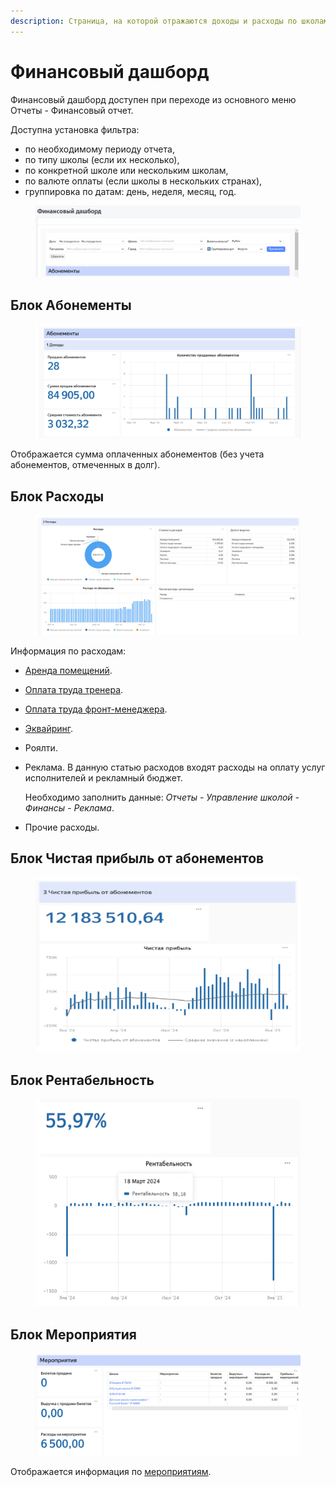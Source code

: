 ```yaml
---
description: Страница, на которой отражаются доходы и расходы по школам.
---
```


# Финансовый дашборд

Финансовый дашборд доступен при переходе из основного меню Отчеты - Финансовый отчет.

Доступна установка фильтра:&#x20;

* по необходимому периоду отчета,&#x20;
* по типу школы (если их несколько),
* по конкретной школе или нескольким школам,
* по валюте оплаты (если школы в нескольких странах),
* группировка по датам: день, неделя, месяц, год.

<figure><img src="../.gitbook/assets/image (2) (1) (1).png" alt=""><figcaption></figcaption></figure>

## Блок Абонементы

<figure><img src="../.gitbook/assets/image (1) (1) (1) (1) (1) (1).png" alt=""><figcaption></figcaption></figure>

Отображается  сумма оплаченных абонементов (без учета абонементов, отмеченных в долг).

## Блок Расходы

<figure><img src="../.gitbook/assets/image (4).png" alt=""><figcaption></figcaption></figure>

Информация по расходам:

* [Аренда помещений](https://informa.gitbook.io/education-erp/nachalo-raboty/shkola/pomeshenie).
* [Оплата труда тренера](https://informa.gitbook.io/education-erp/upravlenie-shkoloi/zarplaty-sotrudnikov).
* [Оплата труда фронт-менеджера](https://informa.gitbook.io/education-erp/upravlenie-shkoloi/zarplaty-sotrudnikov).&#x20;
* [Эквайринг](https://informa.gitbook.io/education-erp/organizaciya-elektronnykh-platezhei).
* Роялти.&#x20;
*   Реклама. В данную статью расходов входят расходы на оплату услуг исполнителей и рекламный бюджет.&#x20;

    Необходимо заполнить данные: _Отчеты - Управление школой - Финансы - Реклама_.
* Прочие расходы.

## Блок Чистая прибыль от абонементов

<figure><img src="../.gitbook/assets/image (6).png" alt=""><figcaption></figcaption></figure>

## Блок Рентабельность

<figure><img src="../.gitbook/assets/image (8).png" alt=""><figcaption></figcaption></figure>

## Блок Мероприятия

<figure><img src="../.gitbook/assets/image (9).png" alt=""><figcaption></figcaption></figure>

Отображается информация по [мероприятиям](https://informa.gitbook.io/education-erp/nachalo-raboty/shkola/meropriyatiya).
